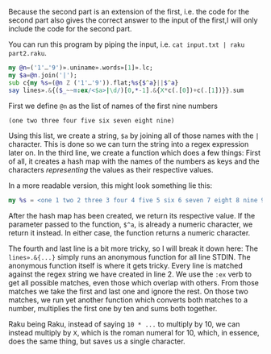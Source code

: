 Because the second part is an extension of the first, i.e. the code for the
second part also gives the correct answer to the input of the first,I will only
include the code for the second part.

You can run this program by piping the input, i.e. `cat input.txt | raku
part2.raku`.

```raku
my @n=('1'…'9')».uniname».words»[1]».lc;
my $a=@n.join('|');
sub c{my %s=(@n Z ('1'…'9')).flat;%s{$^a}||$^a}
say lines».&{($_~~m:ex/<$a>|\d/)[0,*-1].&{Ⅹ*c(.[0])+c(.[1])}}.sum
```

First we define `@n` as the list of names of the first nine numbers
```raku
(one two three four five six seven eight nine)
```
Using this list, we create a string, `$a` by joining all of those names with the
`|` character. This is done so we can turn the string into a regex expression
later on.
In the third line, we create a function which does a few things: First of all,
it creates a hash map with the names of the numbers as keys and the characters
_representing_ the values as their respective values.

In a more readable version, this might look something lie this:
```raku
my %s = <one 1 two 2 three 3 four 4 five 5 six 6 seven 7 eight 8 nine 9>;
```

After the hash map has been created, we return its respective value. If the
parameter passed to the function, `$^a`, is already a numeric character, we
return it instead. In either case, the function returns a numeric character.

The fourth and last line is a bit more tricky, so I will break it down here:
The `lines».&{...}` simply runs an anonymous function for all line STDIN. The
anonymous function itself is where it gets tricky. Every line is matched against
the regex string we have created in line 2. We use the `:ex` verb to get all
possible matches, even those which overlap with others. From those matches we
take the first and last one and ignore the rest. On those two matches, we run
yet another function which converts both matches to a number, multiplies the
first one by ten and sums both together.

Raku being Raku, instead of saying `10 * ...` to multiply by 10, we can instead
multiply by `Ⅹ`, which is the roman numeral for 10, which, in essence, does the
same thing, but saves us a single character.

